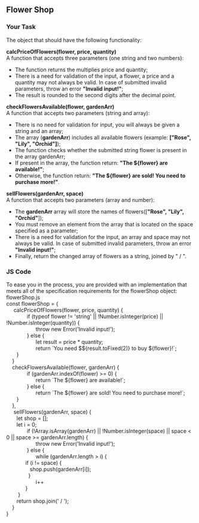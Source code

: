 ## Flower Shop
### Your Task

The object that should have the following functionality: 

**calcPriceOfFlowers(flower, price, quantity)**  
 A function that accepts three parameters (one string and two numbers):
- The function returns the multiplies price and quantity;
- There is a need for validation of the input, a flower, a price and a quantity mаy not always be valid. In case of submitted invalid parameters, throw an error **"Invalid input!"**;
- The result is rounded to the second digits after the decimal point. 

**checkFlowersAvailable(flower, gardenArr)**  
 A function that accepts two parameters (string and array):
- There is no need for validation for input, you will always be given a string and an array;
- The array (**gardenArr**) includes all available flowers (example: **["Rose", "Lily", "Orchid"]**);
- The function checks whether the submitted string flower is present in the array gardenArr;
- If present in the array, the function return: **"The ${flower} are available!"**;
- Otherwise, the function return: **"The ${flower} are sold! You need to purchase more!"**.  

**sellFlowers(gardenArr, space)**  
 A function that accepts two parameters (array and number):
- The **gardenArr** array will store the names of flowers([**"Rose", "Lily", "Orchid"**]);
- You must remove an element from the array that is located on the space specified as a parameter;
- There is a need for validation for the input, an array and space may not always be valid. In case of submitted invalid parameters, throw an error **"Invalid input!"**;
- Finally, return the changed array of flowers as a string, joined by " / ".



### JS Code
To ease you in the process, you are provided with an implementation that meets all of the specification requirements for the flowerShop object:  
flowerShop.js  
const flowerShop = {  
&nbsp;&nbsp;&nbsp;&nbsp;&nbsp;calcPriceOfFlowers(flower, price, quantity) {  
&nbsp;&nbsp;&nbsp;&nbsp;&nbsp;&nbsp;&nbsp;&nbsp;&nbsp;&nbsp;&nbsp;&nbsp;&nbsp;&nbsp;if (typeof flower != 'string' || !Number.isInteger(price) || !Number.isInteger(quantity)) {  
&nbsp;&nbsp;&nbsp;&nbsp;&nbsp;&nbsp;&nbsp;&nbsp;&nbsp;&nbsp;&nbsp;&nbsp;&nbsp;&nbsp;&nbsp;&nbsp;&nbsp;&nbsp;&nbsp;&nbsp;throw new Error('Invalid input!');  
&nbsp;&nbsp;&nbsp;&nbsp;&nbsp;&nbsp;&nbsp;&nbsp;&nbsp;&nbsp;&nbsp;&nbsp;&nbsp;&nbsp;} else {  
&nbsp;&nbsp;&nbsp;&nbsp;&nbsp;&nbsp;&nbsp;&nbsp;&nbsp;&nbsp;&nbsp;&nbsp;&nbsp;&nbsp;&nbsp;&nbsp;&nbsp;&nbsp;&nbsp;&nbsp;let result = price * quantity;  
&nbsp;&nbsp;&nbsp;&nbsp;&nbsp;&nbsp;&nbsp;&nbsp;&nbsp;&nbsp;&nbsp;&nbsp;&nbsp;&nbsp;&nbsp;&nbsp;&nbsp;&nbsp;&nbsp;&nbsp;return \`You need $${result.toFixed(2)} to buy ${flower}!\`;  
&nbsp;&nbsp;&nbsp;&nbsp;&nbsp;&nbsp;&nbsp;}  
&nbsp;&nbsp;&nbsp;&nbsp;}  
&nbsp;&nbsp;&nbsp;&nbsp;checkFlowersAvailable(flower, gardenArr) {  
&nbsp;&nbsp;&nbsp;&nbsp;&nbsp;&nbsp;&nbsp;&nbsp;&nbsp;&nbsp;&nbsp;&nbsp;&nbsp;&nbsp;if (gardenArr.indexOf(flower) >= 0) {  
&nbsp;&nbsp;&nbsp;&nbsp;&nbsp;&nbsp;&nbsp;&nbsp;&nbsp;&nbsp;&nbsp;&nbsp;&nbsp;&nbsp;&nbsp;&nbsp;&nbsp;&nbsp;&nbsp;&nbsp;return \`The ${flower} are available!\`;  
&nbsp;&nbsp;&nbsp;&nbsp;&nbsp;&nbsp;&nbsp;&nbsp;&nbsp;&nbsp;&nbsp;&nbsp;&nbsp;&nbsp;} else {  
&nbsp;&nbsp;&nbsp;&nbsp;&nbsp;&nbsp;&nbsp;&nbsp;&nbsp;&nbsp;&nbsp;&nbsp;&nbsp;&nbsp;&nbsp;&nbsp;&nbsp;&nbsp;&nbsp;&nbsp;return \`The ${flower} are sold! You need to purchase more!\`;  
&nbsp;&nbsp;&nbsp;&nbsp;&nbsp;&nbsp;&nbsp;}  
&nbsp;&nbsp;&nbsp;&nbsp;},  
&nbsp;&nbsp;&nbsp;&nbsp;&nbsp;sellFlowers(gardenArr, space) {  
&nbsp;&nbsp;&nbsp;&nbsp;&nbsp;&nbsp;&nbsp;let shop = [];  
&nbsp;&nbsp;&nbsp;&nbsp;&nbsp;&nbsp;&nbsp;let i = 0;  
&nbsp;&nbsp;&nbsp;&nbsp;&nbsp;&nbsp;&nbsp;&nbsp;&nbsp;&nbsp;&nbsp;&nbsp;&nbsp;&nbsp;if (!Array.isArray(gardenArr) || !Number.isInteger(space) || space < 0 || space >= gardenArr.length) {  
&nbsp;&nbsp;&nbsp;&nbsp;&nbsp;&nbsp;&nbsp;&nbsp;&nbsp;&nbsp;&nbsp;&nbsp;&nbsp;&nbsp;&nbsp;&nbsp;&nbsp;&nbsp;&nbsp;&nbsp;throw new Error('Invalid input!');  
&nbsp;&nbsp;&nbsp;&nbsp;&nbsp;&nbsp;&nbsp;&nbsp;&nbsp;&nbsp;&nbsp;&nbsp;&nbsp;&nbsp;} else {  
&nbsp;&nbsp;&nbsp;&nbsp;&nbsp;&nbsp;&nbsp;&nbsp;&nbsp;&nbsp;&nbsp;&nbsp;&nbsp;&nbsp;&nbsp;&nbsp;&nbsp;&nbsp;&nbsp;&nbsp;while (gardenArr.length > i) {  
&nbsp;&nbsp;&nbsp;&nbsp;&nbsp;&nbsp;&nbsp;&nbsp;&nbsp;&nbsp;&nbsp;&nbsp;&nbsp;if (i != space) {  
&nbsp;&nbsp;&nbsp;&nbsp;&nbsp;&nbsp;&nbsp;&nbsp;&nbsp;&nbsp;&nbsp;&nbsp;&nbsp;&nbsp;&nbsp;&nbsp;shop.push(gardenArr[i]);  
&nbsp;&nbsp;&nbsp;&nbsp;&nbsp;&nbsp;&nbsp;&nbsp;&nbsp;&nbsp;&nbsp;&nbsp;&nbsp;&nbsp;&nbsp;}  
&nbsp;&nbsp;&nbsp;&nbsp;&nbsp;&nbsp;&nbsp;&nbsp;&nbsp;&nbsp;&nbsp;&nbsp;&nbsp;&nbsp;&nbsp;&nbsp;&nbsp;&nbsp;&nbsp;&nbsp;i++  
&nbsp;&nbsp;&nbsp;&nbsp;&nbsp;&nbsp;&nbsp;&nbsp;&nbsp;&nbsp;&nbsp;&nbsp;&nbsp;}  
&nbsp;&nbsp;&nbsp;&nbsp;&nbsp;&nbsp;&nbsp;&nbsp;}  
&nbsp;&nbsp;&nbsp;&nbsp;&nbsp;&nbsp;&nbsp;return shop.join(' / ');  
&nbsp;&nbsp;&nbsp;&nbsp;}  
}  
 
